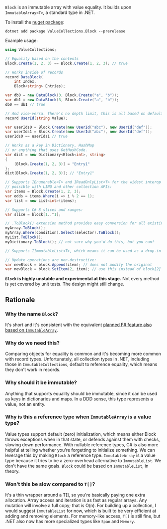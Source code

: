 `Block` is an immutable array with value equality. It builds upon `ImmutableArray<T>`, a standard type in .NET.

To install the [nuget package](https://www.nuget.org/packages/ValueCollections.Block):
```
dotnet add package ValueCollections.Block --prerelease
```

Example usage:

```csharp
using ValueCollections;

// Equality based on the contents
Block.Create(1, 2, 3) == Block.Create(1, 2, 3); // true

// Works inside of records
record DataBlock(
    int Index, 
    Block<string> Entries);

var db0 = new DataBlock(3, Block.Create("a", "b"));
var db1 = new DataBlock(3, Block.Create("a", "b"));
db0 == db1 // true

// And vice-versa. There's no depth limit, this is all based on default equality comparers.
record UserId(string Value);

var userIds0 = Block.Create(new UserId("abc"), new UserId("def"));
var userIds1 = Block.Create(new UserId("abc"), new UserId("def"));
userIds0 == userIds1 // true

// Works as a key in Dictionary, HashMap
// or anything that uses GetHashCode.
var dict = new Dictionary<Block<int>, string>
{
    [Block.Create(1, 2, 3)] = "Entry1"
};
dict[Block.Create(1, 2, 3)]; // "Entry1"

// Supports IEnumerable<T> and IReadOnlyList<T> for the widest interop
// possible with LINQ and other collection APIs:
var items = Block.Create(1, 2, 3);
var odds = items.Where(i => i % 2 == 1);
var list = new List<int>(items);

// Supports C# 8 slices and ranges:
var slice = block[1..^1];

// .ToBlock() extension method provides easy conversion for all existing collection types
myArray.ToBlock();
myArray.Where(condition).Select(selector).ToBlock();
myList.ToBlock();
myDictionary.ToBlock(); // not sure why you'd do this, but you can!

// Supports IImmutableList<T>, which means it can be used as a drop-in replacement for ImmutableList or ImmutableArray.

// Update operations are non-destructive:
var newBlock = block.Append(item); // does not modify the original
var newBlock = block.SetItem(2, item); // use this instead of block[2] = item;
```

__`Block` is highly unstable and experimental at this stage.__
Not every method is yet covered by unit tests. The design might still change.

## Rationale
### Why the name `Block`?
It's short and it's consistent with the equivalent [planned F# feature also based on `ImmutableArray`](https://github.com/fsharp/fslang-design/blob/main/RFCs/FS-1094-block.md).

### Why do we need this?
Comparing objects for equality is common and it's becoming more common with record types. Unfortunately, all collection types in .NET, including those in `ImmutableCollections`, default to reference equality, which means they don't work in records.

### Why should it be immutable?
Anything that supports equality should be immutable, since it can be used as keys in dictionaries and maps. In a DDD sense, this type represents a value, not an entity.

### Why is this a reference type when `ImmutableArray` is a value type?
Value types support default (zero) initialization, which means either Block throws exceptions when in that state, or defends against them with checks, slowing down performance.
With nullable reference types, C# is also more helpful at telling whether you're forgetting to initialize something. We can leverage this by making `Block` a reference type.
`ImmutableArray` is a value type because it tries to be a zero-overhead alternative to `ImmutableList`. 
We don't have the same goals. `Block` could be based on `ImmutableList`, in theory.

### Won't this be slow compared to `T[]`?
It's a thin wrapper around a T[], so you're basically paying one extra allocation. Array access and iteration is as fast as regular arrays.
Any mutation will involve a full copy; that is O(n). For building up a collection, I would suggest `ImmutableList` for now, which is built to be very efficient at adding and removing elements. For memory-like access, `T[]` is still fine, but .NET also now has more specialized types like `Span` and `Memory`.

